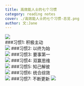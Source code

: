 ```yaml
---
title: 高效能人士的七个习惯    
category: reading notes  
cover: ./高效能人士的七个习惯-总览.png 
author: 文:Jane 
---
```


![](./0.png)  
###习惯1: 积极主动     
![](./1.png)
###习惯2: 以终为始    
![](./2.png)
###习惯3: 要事第一  
![](./3.png)
###习惯4: 双赢思维   
![](./4.png)
###习惯5: 知己解彼  
![](./5.png)
###习惯6: 统合综效  
![](./6.png)
###习惯7: 不断更新
![](./7.png)


